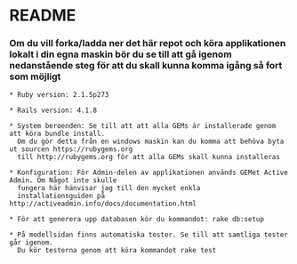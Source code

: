 README
======


### Om du vill forka/ladda ner det här repot och köra applikationen lokalt i din egna maskin bör du se till att gå igenom nedanstående steg för att du skall kunna komma igång så fort som möjligt

    * Ruby version: 2.1.5p273

    * Rails version: 4.1.8

    * System beroenden: Se till att att alla GEMs är installerade genom att köra bundle install.
      Om du gör detta från en windows maskin kan du komma att behöva byta ut sourcen https://rubygems.org
      till http://rubygems.org för att alla GEMs skall kunna installeras

    * Konfiguration: För Admin-delen av applikationen används GEMet Active Admin. Om Något inte skulle
      fungera här hänvisar jag till den mycket enkla
      installationsguiden på http://activeadmin.info/docs/documentation.html

    * För att generera upp databasen kör du kommandot: rake db:setup

    * På modellsidan finns automatiska tester. Se till att samtliga tester går igenom.
      Du kör testerna genom att köra kommandot rake test
